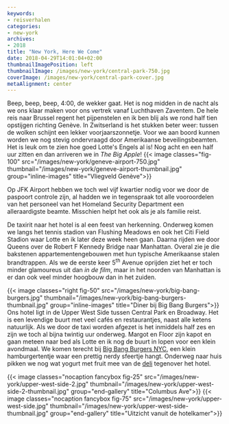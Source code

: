 ```yaml
---
keywords:
- reisverhalen
categories:
- new-york
archives:
- 2018
title: "New York, Here We Come"
date: 2018-04-29T14:01:04+02:00
thumbnailImagePosition: left
thumbnailImage: /images/new-york/central-park-750.jpg
coverImage: /images/new-york/central-park-cover.jpg
metaAlignment: center
---
```


Beep, beep, beep, 4:00, de wekker gaat. Het is nog midden in de nacht als we
ons klaar maken voor ons vertrek vanaf Luchthaven Zaventem. De hele reis naar
Brussel regent het pijpenstelen en ik ben blij als we rond half tien opstijgen
richting Genève. In Zwitserland is het stukken beter weer: tussen de wolken
schijnt een lekker voorjaarszonnetje.
Voor we aan boord kunnen worden we nog stevig ondervraagd door Amerikaanse
beveilingsbeamten. Het is leuk om te zien hoe goed Lotte's Engels al is! Nog
acht en een half uur zitten en dan arriveren we in _The Big Apple_!
{{< image classes="fig-100" src="/images/new-york/geneve-airport-750.jpg" thumbnail="/images/new-york/geneve-airport-thumbnail.jpg" group="inline-images" title="Vliegveld Genève">}}

Op JFK Airport hebben we toch wel vijf kwartier nodig voor we door de paspoort
controle zijn, al hadden we in tegenspraak tot alle vooroordelen van het
personeel van het Homeland Security Department een alleraardigste beamte.
Misschien helpt het ook als je als familie reist.

De taxirit naar het hotel is al een feest van herkenning. Onderweg komen we
langs het tennis stadion van Flushing Meadows en ook het Citi Field Stadion
waar Lotte en ik later deze week heen gaan. Daarna rijden we door Queens over
de Robert F Kennedy Bridge naar Manhattan. Overal zie je die bakstenen
appartementengebouwen met hun typische Amerikaanse stalen brandtrappen. Als we
de eerste keer 5<sup>th</sup> Avenue oprijden ziet het er toch minder glamoureus uit dan
_in de film_, maar in het noorden van Manhattan is er dan ook veel minder
hoogbouw dan in het zuiden.

{{< image classes="right fig-50" src="/images/new-york/big-bang-burgers.jpg" thumbnail="/images/new-york/big-bang-burgers-thumbnail.jpg" group="inline-images" title="Diner bij Big Bang Burgers">}}
Ons hotel ligt in de Upper West Side tussen Central Park en Broadway. Het is
een levendige buurt met veel cafés en restaurantjes, naast alle ketens
natuurlijk. Als we door de taxi worden afgezet is het inmiddels half zes en
zijn we toch al bijna twintig uur onderweg. Margot en Floor zijn kapot en gaan
meteen naar bed als Lotte en ik nog de buurt in lopen voor een klein
avondmaal. We komen terecht bij [Big Bang Burgers
NYC](http://bigbangburgernyc.com), een klein hamburgertentje waar een prettig
nerdy sfeertje hangt. Onderweg naar huis pikken we nog wat yogurt met fruit
mee van de [deli](https://m.facebook.com/AmsterdamGourmet/) tegenover het
hotel.

{{< image classes="nocaption fancybox fig-25" src="/images/new-york/upper-west-side-2.jpg" thumbnail="/images/new-york/upper-west-side-2-thumbnail.jpg" group="end-gallery" title="Columbus Ave">}}
{{< image classes="nocaption fancybox fig-75" src="/images/new-york/upper-west-side.jpg" thumbnail="/images/new-york/upper-west-side-thumbnail.jpg" group="end-gallery" title="Uitzicht vanuit de hotelkamer">}}
